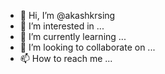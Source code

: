 - 👋 Hi, I’m @akashkrsing
- 👀 I’m interested in ...
- 🌱 I’m currently learning ...
- 💞️ I’m looking to collaborate on ...
- 📫 How to reach me ...

<!---
akashkrsing/akashkrsing is a ✨ special ✨ repository because its `README.md` (this file) appears on your GitHub profile.
You can click the Preview link to take a look at your changes.
--->
